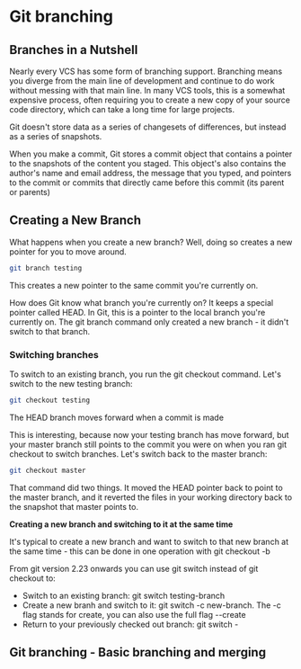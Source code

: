 # Git branching

## Branches in a Nutshell

Nearly every VCS has some form of branching support. Branching means you diverge from the main line of development and continue to do work without messing with that main line. In many VCS tools, this is a somewhat expensive process, often requiring you to create a new copy of your source code directory, which can take a long time for large projects.

Git doesn't store data as a series of changesets of differences, but instead as a series of snapshots.

When you make a commit, Git stores a commit object that contains a pointer to the snapshots of the content you staged. This object's also contains the author's name and email address, the message that you typed, and pointers to the commit or commits that directly came before this commit (its parent or parents)

## Creating a New Branch

What happens when you create a new branch? Well, doing so creates a new pointer for you to move around.

```bash
git branch testing
```
This creates a new pointer to the same commit you're currently on.

How does Git know what branch you're currently on? It keeps a special pointer called HEAD. In Git, this is a pointer to the local branch you're currently on. The git branch command only created a new branch - it didn't switch to that branch. 

### Switching branches

To switch to an existing branch, you run the git checkout command. Let's switch to the new testing branch:

```bash
git checkout testing
```

The HEAD branch moves forward when a commit is made

This is interesting, because now your testing branch has move forward, but your master branch still points to the commit you were on when you ran git checkout to switch branches. Let's switch back to the master branch:

```bash
git checkout master 
```
That command did two things. It moved the HEAD pointer back to point to the master branch, and it reverted the files in your working directory back to the snapshot that master points to.

**Creating a new branch and switching to it at the same time**

It's typical to create a new branch and want to switch to that new branch at the same time - this can be done in one operation with git checkout -b

From git version 2.23 onwards you can use git switch instead of git checkout to:
- Switch to an existing branch: git switch testing-branch
- Create a new branh and switch to it: git switch -c new-branch. The -c flag stands for create, you can also use the full flag --create
- Return to your previously checked out branch: git switch -

## Git branching - Basic branching and merging


